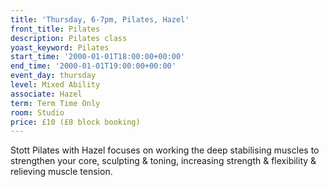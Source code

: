 ```yaml
---
title: 'Thursday, 6-7pm, Pilates, Hazel'
front_title: Pilates
description: Pilates class
yoast_keyword: Pilates
start_time: '2000-01-01T18:00:00+00:00'
end_time: '2000-01-01T19:00:00+00:00'
event_day: thursday
level: Mixed Ability
associate: Hazel
term: Term Time Only
room: Studio
price: £10 (£8 block booking)
---
```

Stott Pilates with Hazel focuses on working the deep stabilising muscles to strengthen your core, sculpting & toning, increasing strength & flexibility & relieving muscle tension.
